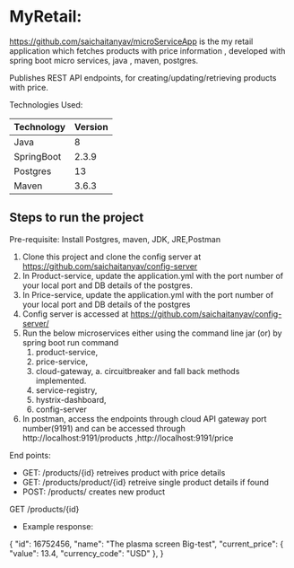 # MyRetail: 
https://github.com/saichaitanyav/microServiceApp is the my retail application which fetches products with price information , developed with spring boot micro services, java , maven, postgres.

Publishes  REST API endpoints,  for creating/updating/retrieving products with price. 

Technologies Used:

| Technology    | Version       |
| ------------- | ------------- |
| Java          | 8  |
| SpringBoot    | 2.3.9|
|Postgres       | 13|
|Maven          |3.6.3


## Steps to run the project 
Pre-requisite:  Install Postgres, maven, JDK, JRE,Postman
1. Clone this project   and clone the config server at https://github.com/saichaitanyav/config-server
2. In Product-service, update the application.yml with the port number of your local port and DB details of the postgres.
3. In Price-service, update the application.yml with the port number of your local port and DB details of the postgres
4. Config server is accessed at https://github.com/saichaitanyav/config-server/
5. Run the below microservices either using the command line jar (or) by spring boot run command
    1. product-service,
    2. price-service, 
    3. cloud-gateway, 
        a. circuitbreaker and fall back methods implemented.
    5. service-registry,
    6. hystrix-dashboard,
    7. config-server
7. In postman, access the endpoints through cloud API gateway port number(9191) and can be accessed through http://localhost:9191/products ,http://localhost:9191/price

End points: 
- GET:  /products/{id}  retreives product with price details  
- GET: /products/product/{id} retreive single product details if found  
- POST: /products/ creates new product  


GET /products/{id}
* Example response:

{
    "id": 16752456, 
    "name": "The plasma screen Big-test",
    "current_price": {
        "value": 13.4,
        "currency_code": "USD"
    },
}
 





